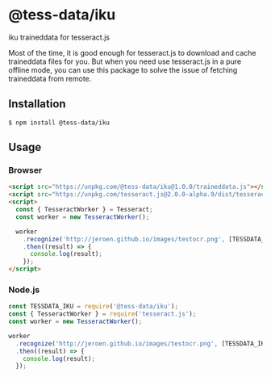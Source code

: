 # @tess-data/iku

iku traineddata for tesseract.js

Most of the time, it is good enough for tesseract.js to download and cache traineddata files for you.
But when you need use tesseract.js in a pure offline mode, you can use this package to solve the issue of fetching traineddata from remote.

## Installation

```
$ npm install @tess-data/iku
```

## Usage

### Browser

```html
<script src="https://unpkg.com/@tess-data/iku@1.0.0/traineddata.js"></script>
<script src="https://unpkg.com/tesseract.js@2.0.0-alpha.9/dist/tesseract.min.js"></script>
<script>
  const { TesseractWorker } = Tesseract;
  const worker = new TesseractWorker();

  worker
    .recognize('http://jeroen.github.io/images/testocr.png', [TESSDATA_IKU])
    .then((result) => {
      console.log(result);
    });
</script>
```

### Node.js

```javascript
const TESSDATA_IKU = require('@tess-data/iku');
const { TesseractWorker } = require('tesseract.js');
const worker = new TesseractWorker();

worker
  .recognize('http://jeroen.github.io/images/testocr.png', [TESSDATA_IKU])
  .then((result) => {
    console.log(result);
  });
```
